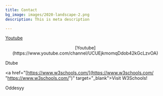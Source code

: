 ```yaml
---
title: Contact
bg_image: images/2020-landscape-2.png
description: This is meta description

---
```

[Youtube](https://www.youtube.com/channel/UCUEjkmomqDdob42kGcLzvOA)

<center>[Youtube](https://www.youtube.com/channel/UCUEjkmomqDdob42kGcLzvOA)</center>

Dtube

<a href="[https://www.w3schools.com/](https://www.w3schools.com/ "https://www.w3schools.com/")" target="_blank">Visit W3Schools!</a>

Oddesyy